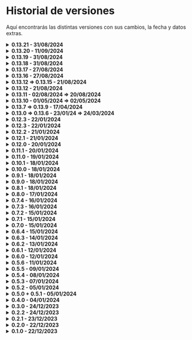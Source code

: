 # Historial de versiones

Aquí encontrarás las distintas versiones con sus cambios, la fecha y datos extras.

<details>
  <summary><b>0.13.21 - 31/08/2024</b></summary>

- <span style="color: green;">Añadido:</span> Docker VNC para poder utilizar las RPi como Thin Clients, para si llega a ser necesario en el futuro.

- <span style="color: yellow;">Arreglado:</span> Optimizaciones en la pantalla de la RPi para menor consumo de RAM y CPU para los dispositivos SBC.

</details>

<details>
  <summary><b>0.13.20 - 11/09/2024</b></summary>

- <span style="color: green;">Añadido:</span> Verificación del aspect ratio de las imágenes que se suben.

</details>

<details>
  <summary><b>0.13.19 - 31/08/2024</b></summary>

- <span style="color: yellow;">Arreglado:</span> Optimizaciones en el Dockerfile.

</details>

<details>
  <summary><b>0.13.18 - 31/08/2024</b></summary>

- <span style="color: green;">Añadido:</span> Toasts de aviso para las operaciones en las páginas de autenticación y en las páginas de la Dashboard para que el usuario sepa como salió la operación solicitada.

- <span style="color: green;">Añadido:</span> Sistema de sesiones persistentes durane 24h almacenadas en ficheros JSON para evitar pérdidas de sesión cuando el servidor se reinicia.

</details>

<details>
  <summary><b>0.13.17 - 27/08/2024</b></summary>

- <span style="color: yellow;">Arreglado:</span> La web se podía abrir desde cualquier dispositivo, ahora solo se puede desde PC.

</details>

<details>
  <summary><b>0.13.16 - 27/08/2024</b></summary>

- <span style="color: green;">Añadido:</span> Sistemas de validación de los formularios.

- <span style="color: green;">Añadido:</span> Sistema multilenguaje de los correos electrónicos que depende del user que los emita (registro o eliminación de cuenta de la persona administradora que los emite y cambio de contraseña además de reset de contraseña por parte del usuario).

- <span style="color: yellow;">Arreglado:</span> Fixes de todo tipo.

</details>

<details>
  <summary><b>0.13.12 => 0.13.15 - 21/08/2024</b></summary>

- <span style="color: green;">Añadido:</span> Botón para mostrar la contraseña en los formularios de auth.

- <span style="color: yellow;">Arreglado:</span> Fixes de todo tipo.

- <span style="color: yellow;">Arreglado:</span> Documentación actualizada para instalación y actualización.

- <span style="color: red;">Eliminado:</span> Eliminado el script de mantenimiento de la db, ya que ya está fixeada la db y no es necesario en nuevas instalaciones.

</details>

<details>
  <summary><b>0.13.12 - 21/08/2024</b></summary>

- <span style="color: green;">Añadido:</span> Botón de logout.

- <span style="color: green;">Añadido:</span> Traducciones del logout.

- <span style="color: green;">Añadido:</span> Script de mantenimiento de la db.

</details>

<details>
  <summary><b>0.13.11 - 02/08/2024 => 20/08/2024</b></summary>

- <span style="color: green;">Añadido:</span> Traducción completa de la dashboard en los 3 idiomas disponibles.

- <span style="color: green;">Añadido:</span> Posbilidad de utilizar password managers con el login.

- <span style="color: green;">Añadido:</span> Sección de ajustes de usuario para cambiar idioma y cerrar sesión.

- <span style="color: yellow;">Arreglado:</span> Traducciones en las páginas de errores.

- <span style="color: yellow;">Arreglado:</span> La dash únicamente será usable desde PC por cuestiones técnicas.

</details>

<details>
  <summary><b>0.13.10 - 01/05/2024 => 02/05/2024</b></summary>

- <span style="color: green;">Añadido:</span> Posibilidad de utilizar la tecla enter en los formularios relacionados con la autenticación.

- <span style="color: green;">Añadido:</span> Script para descargar el manager, darle permisos y ejecutarlo.

- <span style="color: yellow;">Arreglado:</span> Cambiados los mensajes de las páginas de errores.

- <span style="color: yellow;">Arreglado:</span> Actualización de las dependencias.

- <span style="color: red;">Eliminado:</span> Sistema de changelog en la dashboard (no aporta lo suficiente para tener justificación de ser).

- <span style="color: red;">Eliminado:</span> Script para eliminar tags de GitHub.

</details>

<details>
  <summary><b>0.13.7 => 0.13.9 - 17/04/2024</b></summary>

- <span style="color: yellow;">Arreglado:</span> Fix login con las anteriores credenciales.

</details>

<details>
  <summary><b>0.13.0 => 0.13.6 - 23/01/24 => 24/03/2024</b></summary>

- <span style="color: green;">Añadido:</span> Check mínimo de descripción 100 caracteres.

- <span style="color: green;">Añadido:</span> Generación automática del Docker Container.

- <span style="color: green;">Añadido:</span> Apartado de gestión de usuarios y ruta de eliminación de usuarios.

- <span style="color: green;">Añadido:</span> Sistema de correos electrónicos para distintos aspectos.

- <span style="color: green;">Añadido:</span> Formulario de inicio de sesión y de registro.

- <span style="color: green;">Añadido:</span> Traducción al español del calendario de eventos.

- <span style="color: green;">Añadido:</span> Créditos en el footer de la dashboard.

- <span style="color: yellow;">Arreglado:</span> Vulnerabilidad generada por un console.log.

- <span style="color: yellow;">Arreglado:</span> Limpieza de código innecesario.

- <span style="color: yellow;">Arreglado:</span> Mejoras estéticas en los formularios de inicio de sesión y de registro.

- <span style="color: yellow;">Arreglado:</span> Añadido un healthcheck para comprobar si el contenedor se está ejecutando correctamente.

</details>

<details>
  <summary><b>0.12.3 - 22/01/2024</b></summary>

- <span style="color: green;">Añadido:</span> Mensaje de que no hay eventos por si no hay eventos en la db.

- <span style="color: yellow;">Arreglado:</span> Links de la barra lateral, ahora llevan a los apartados correspondientes.

- <span style="color: yellow;">Arreglado:</span> Solo se muestran los eventos de la semana y si ya no quedan muestra que ya no quedan.

</details>

<details>
  <summary><b>0.12.3 - 22/01/2024</b></summary>

- <span style="color: green;">Añadido:</span> Mensaje de que no hay eventos por si no hay eventos en la db.

- <span style="color: yellow;">Arreglado:</span> Links de la barra lateral, ahora llevan a los apartados correspondientes.

- <span style="color: yellow;">Arreglado:</span> Solo se muestran los eventos de la semana y si ya no quedan muestra que ya no quedan.

</details>

<details>
  <summary><b>0.12.2 - 21/01/2024</b></summary>

- <span style="color: green;">Añadido:</span> Columna tipo de evento en la lista de eventos.

- <span style="color: yellow;">Arreglado:</span> Limitado el ancho de la descripción en la pantalla de la RPi.

</details>

<details>
  <summary><b>0.12.1 - 21/01/2024</b></summary>

- <span style="color: green;">Añadido:</span> Selección del tipo de evento que es al crearlo y editarlo en todas las páginas.

</details>

<details>
  <summary><b>0.12.0 - 20/01/2024</b></summary>

- <span style="color: green;">Añadido:</span> Selección del tipo de evento que es al crearlo y editarlo en la página del calendario.

</details>

<details>
  <summary><b>0.11.1 - 20/01/2024</b></summary>

- <span style="color: green;">Añadido:</span> Análisis automático del código para escanear vulnerabilidades.

- <span style="color: green;">Añadido:</span> Documentación para instalar y actualizar el software.

- <span style="color: yellow;">Arreglado:</span> Link de aviso de nueva versión, arreglada la documentación del repositorio.

</details>

<details>
  <summary><b>0.11.0 - 19/01/2024</b></summary>

- <span style="color: green;">Añadido:</span> Persistencia de los datos cuando se actualiza la aplicación.

- <span style="color: green;">Añadido:</span> Script `npm run docker:remove` para parar la aplicación y eliminar la imagen.

- <span style="color: yellow;">Arreglado:</span> Ahora la aplicación pesa 3 veces menos.

</details>

<details>
  <summary><b>0.10.1 - 18/01/2024</b></summary>

- <span style="color: green;">Añadido:</span> Si no seleccionas eventos múltiples y le das a borrar selección, aparece mensaje de error.

</details>

<details>
  <summary><b>0.10.0 - 18/01/2024</b></summary>

- <span style="color: green;">Añadido:</span> Funcionalidad de eliminar eventos desde la tabla de eventos, de forma individual o masiva.

</details>

<details>
  <summary><b>0.9.1 - 18/01/2024</b></summary>

- <span style="color: yellow;">Arreglado:</span> Funcionalidad de comprobar si existe una nueva versión, antes no comparaba correctamente.

</details>

<details>
  <summary><b>0.9.0 - 18/01/2024</b></summary>

- <span style="color: green;">Añadido:</span> Alerta por si hay una nueva versión del software.

</details>

<details>
  <summary><b>0.8.1 - 18/01/2024</b></summary>

- <span style="color: green;">Añadido:</span> Vista para error 404.

</details>

<details>
  <summary><b>0.8.0 - 17/01/2024</b></summary>

- <span style="color: green;">Añadido:</span> Listado de eventos en una tabla con opciones de imprimirla o generar excel / pdf.

</details>

<details>
  <summary><b>0.7.4 - 16/01/2024</b></summary>

- <span style="color: green;">Añadido:</span> Limitaciones en la cantidad de caracteres del título.

- <span style="color: green;">Añadido:</span> Vistas para los distintos errores del servidor.

</details>

<details>
  <summary><b>0.7.3 - 16/01/2024</b></summary>

- <span style="color: green;">Añadido:</span> Limitaciones de acceso a las páginas web públicas.

- <span style="color: red;">Eliminado:</span> Archivos de assets que no se usan.

</details>

<details>
  <summary><b>0.7.2 - 15/01/2024</b></summary>

- <span style="color: green;">Añadido:</span> Archivos de rutas separadas para cada tipo de rutas.

- <span style="color: green;">Añadido:</span> Archivos de log para las peticiones del servidor.

</details>

<details>
  <summary><b>0.7.1 - 15/01/2024</b></summary>

- <span style="color: green;">Añadido:</span> Registro de las peticiones que se le hacen al servidor.

</details>

<details>
  <summary><b>0.7.0 - 15/01/2024</b></summary>

- <span style="color: green;">Añadido:</span> Efectos visuales en la vista de la RPi.

- <span style="color: yellow;">Arreglado:</span> El changelog ahora tiene un nuevo formato y una nueva versión.

- <span style="color: red;">Eliminado:</span> Carpetas de data y de uploads para evitar problemas en el repositorio.

</details>

<details>
  <summary><b>0.6.4 - 15/01/2024</b></summary>

- <span style="color: green;">Añadido:</span> Ejemplo de .env para configurar la app correctamente.

- <span style="color: green;">Añadido:</span> Variable de entorno `APP_URL`.

- <span style="color: red;">Eliminado:</span> Carpetas de data y de uploads para evitar problemas en el repositorio.

</details>

<details>
  <summary><b>0.6.3 - 14/01/2024</b></summary>

- <span style="color: green;">Añadido:</span> Cuando eliminas un evento, ahora también se elimina la miniatura.

</details>

<details>
  <summary><b>0.6.2 - 13/01/2024</b></summary>

- <span style="color: green;">Añadido:</span> Formulario para subir miniaturas en los eventos.

</details>

<details>
  <summary><b>0.6.1 - 12/01/2024</b></summary>

- <span style="color: yellow;">Arreglado:</span> Calendario ahora empieza en Lunes.

</details>

<details>
  <summary><b>0.6.0 - 12/01/2024</b></summary>

- <span style="color: green;">Añadido:</span> Frontend para las pantallas de la biblioteca.

</details>

<details>
  <summary><b>0.5.6 - 11/01/2024</b></summary>

- <span style="color: green;">Añadido:</span> Fichero con las funciones de la base de datos de eventos.

- <span style="color: yellow;">Arreglado:</span> Los eventos ya no se pueden duplicar por su ID.

</details>

<details>
  <summary><b>0.5.5 - 09/01/2024</b></summary>

- <span style="color: green;">Añadido:</span> Fichero de Docker para generar containers de la app.

- <span style="color: green;">Añadido:</span> Script `npm run docker:build` para poder generar el container con la aplicación y `docker:run` desplegarlo. Añadido los scripts de versioning.

</details>

<details>
  <summary><b>0.5.4 - 08/01/2024</b></summary>

- <span style="color: green;">Añadido:</span> Botón de eliminar evento con modal de confirmación.

- <span style="color: green;">Añadido:</span> Script de inicio en package.json.

</details>

<details>
  <summary><b>0.5.3 - 07/01/2024</b></summary>

- <span style="color: green;">Añadido:</span> Formulario para editar evento cuando pulsas en él.

</details>

<details>
  <summary><b>0.5.2 - 05/01/2024</b></summary>

- <span style="color: green;">Añadido:</span> Formulario para añadir evento cuando pulsas una fecha en el calendario.

- <span style="color: yellow;">Arreglado:</span> Changelog ordenado para siempre tener la última actualización por encima.

- <span style="color: yellow;">Arreglado:</span> Links rotos en la barra de navegación.

</details>

<details>
  <summary><b>0.5.0 + 0.5.1 - 05/01/2024</b></summary>

- <span style="color: green;">Añadido:</span> Calendario funcionando y con información del evento si le pulsas click en él.

- <span style="color: yellow;">Arreglado:</span> Conteo de eventos.

- <span style="color: red;">Eliminado:</span> Campo full_desc de la base de datos.

</details>

<details>
  <summary><b>0.4.0 - 04/01/2024</b></summary>

- <span style="color: green;">Añadido:</span> Rutas a través del ruter de express.

- <span style="color: yellow;">Arreglado:</span> Una ruta usaba una DB no existente.

- <span style="color: yellow;">Arreglado:</span> Formulario apuntando a las nuevas rutas.

</details>

<details>
  <summary><b>0.3.0 - 24/12/2023</b></summary>

- <span style="color: green;">Añadido:</span> Rutas automatizadas para testing.

- <span style="color: red;">Eliminado:</span> Varias bases de datos para tener una única.

</details>

<details>
  <summary><b>0.2.2 - 24/12/2023</b></summary>

- <span style="color: green;">Añadido:</span> Formulario para comprobar la existencia de un evento.

</details>

<details>
  <summary><b>0.2.1 - 23/12/2023</b></summary>

- <span style="color: green;">Añadido:</span> Archivo de changelog.

- <span style="color: green;">Añadido:</span> Archivo con tareas futuras.

</details>

<details>
  <summary><b>0.2.0 - 22/12/2023</b></summary>

- <span style="color: green;">Añadido:</span> Eliminar y comprobar eventos.

</details>

<details>
  <summary><b>0.1.0 - 22/12/2023</b></summary>

- <span style="color: green;">Añadido:</span> Código base.

</details>
